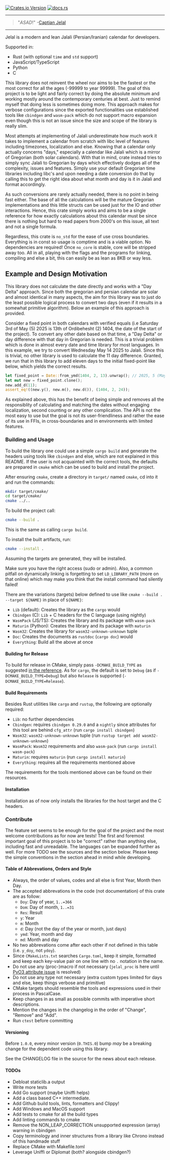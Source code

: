 [![Crates.io Version](https://img.shields.io/crates/v/jelal)](https://crates.io/crates/jelal)
[![docs.rs](https://img.shields.io/docsrs/jelal)](https://docs.rs/jelal/latest/jelal/)

---

> "_ASAD_!"  -[Captian Jelal](https://soundcloud.com/alisorena/nakhodajelal)

---

Jelal is a modern and lean Jalali (Persian/Iranian) calendar for developers.

Supported in:
- Rust (with optional `time` and `std` support)
- JavaScript/TypeScript
- Python
- C

This library does not reinvent the wheel nor aims to be the fastest or the most
correct for all the ages (-99999 to year 99999). The goal of this project is to
be light and fairly correct by doing the absolute minimum and working mostly
around the contemporary centuries at best. Just to remind myself that doing less
is sometimes doing more. This approach makes for verbose configurations since
the exported functionalities use established tools like `cbindgen` and
`wasm-pack` which do not support macro expansion even though this is not an
issue since the size and scope of the library is really slim.

Most attempts at implementing of Jalali underestimate how much work it takes to
implement a calendar from scratch with libc level of features including
timezones, localization and else. Knowing that a calendar only actually concerns
"days," especially a calendar like Jalali which is a mirror of Gregorian (both
solar calendars). With that in mind, crate instead tries to simply sync Jalali
to Gregorian by days which effectively dodges all of the complexity, issues and
features. Simply use your default Gregorian time libraries including libc's and
upon needing a date conversion do that by calling this to get the right idea
about what month and day is it in Jalali and format accordingly.

As such conversions are rarely actually needed, there is no point in being fast
either. The base of all the calculations will be the mature Gregorian
implementations and this little structs can be used just for the IO and other
interactions. Hence, this crate simply works and aims to be a single reference
for how exactly calculations about this calendar must be since there is nothing
but hard to read papers from 2000's on this issue, all text and not a single
formula.

Regardless, this crate is `no_std` for the ease of use cross boundaries.
Everything is in const so usage is comptime and is a viable option. No
dependencies are required! Once `no_core` is stable, core will be stripped away
too. All in all, playing with the flags and the programs for linking, compiling
and else a bit, this can easily be as lean as 8KB or way less.

## Example and Design Motivation

This library does not calculate the date directly and works with a "Day Delta"
approach. Since both the gregorian and persian calendar are solar and almost
identical in many aspects, the aim for this library was to just do the least
possible logical process to convert two days (even if it results in a somewhat
primitive algorithm). Below an example of this approach is provided.

Consider a fixed point in both calendars with verified equals (i.e Saturday 3rd
of May (5) 2025 is 13th of Ordibehesht (2) 1404, the date of the start of the
project).  To convert any other date based on that time, a "Day Delta" or day
difference with that day in Gregorian is needed. This is a trivial problem which
is done in almost every date and time library for most languages. In this
example, we try to convert Wednesday May 14 2025 to Jalali. Since this is
trivial, no other library is used to calculate the 11 day difference. Granted,
we run that in this library to add eleven days to the initial fixed-point like
below, which yields the correct results.

<!-- edit test_readme -->
``` rust
let fixed_point = Date::from_ymd(1404, 2, 13).unwrap(); // 2025, 5 (May), 3
let mut new = fixed_point.clone();
new.add_d(11);
assert_eq!((new.y(), new.m(), new.d()), (1404, 2, 24));
```

As explained above, this has the benefit of being simple and removes all the
responsiblity of calculating and matching the dates without engaging
localization, second counting or any other complication. The API is not the most
easy to use but the goal is not its user-friendliness and rather the ease of its
use in FFIs, in cross-boundaries and in environments with limited features.

### Building and Usage

To build the library one could use a simple `cargo build` and generate the
headers using tools like `cbindgen` and else, which are not explained in this
README. If the user is not acquainted with the correct tools, the defaults are
prepared in `cmake` which can be used to build and install the project.

After ensuring `cmake`, create a directory in `target/` named `cmake`, cd into
it and run the commands:

```sh
mkdir target/cmake/
cd target/cmake/
cmake ../..
```

To build the project call:

```sh
cmake --build .
```

This is the same as calling `cargo build`.

To install the built artifacts, run:

``` sh
cmake --install .
```

Assuming the targets are generated, they will be installed.

Make sure you have the right access (sudo or admin). Also, a common pitfall on
dynamically linking is forgetting to set `LD_LIBRARY_PATH` (more on that online)
which may make you think that the install command had silently failed!

There are the variations (targets) below defined to use like
`cmake --build . --target ${NAME}` in place of `${NAME}`:
- `Lib` (default): Creates the library as the `cargo` would
- `Cbindgen` (C): `Lib` + C headers for the C language (using nightly)
- `WasmPack` (JS/TS): Creates the library and its package with `wasm-pack`
- `Maturin` (Python): Creates the library and its package with `maturin`
- `Wasm32`: Creates the library for `wasm32-unknown-unknown` tuple
- `Doc`: Creates the documents as `rustdoc` (`cargo doc`) would
- `Everything`: Build all the above at once

#### Building for Release

To build for release in CMake, simply pass `-DCMAKE_BUILD_TYPE` as suggested [in
the
reference](https://cmake.org/cmake/help/latest/variable/CMAKE_BUILD_TYPE.html#variable:CMAKE_BUILD_TYPE).
As for `cargo`, the default is set to `Debug` (as if `-DCMAKE_BUILD_TYPE=Debug`)
but also `Release` is supported (`-DCMAKE_BUILD_TYPE=Release`).

#### Build Requirements

Besides Rust utilities like `cargo` and `rustup`, the following are optionally
required:
- `Lib`: no further dependencies
- `Cbindgen`: requires `cbindgen 0.29.0` and a `nightly` since attributes for
  this tool are behind `cfg_attr` (run `cargo install cbindgen`)
- `Wasm32`: `wasm32-unknown-unknown` tuple (run `rustup target add
  wasm32-unknown-unknown`)
- `WasmPack`: `Wasm32` requirements and also `wasm-pack` (run `cargo install
  wasm-pack`)
- `Maturin`: requires `maturin` (run `cargo install maturin`)
- `Everything`: requires all the requirements mentioned above

The requirements for the tools mentioned above can be found on their resources.

#### Installation

Installation as of now only installs the libraries for the host target and the C
headers.

### Contribute

The feature set seems to be enough for the goal of the project and the most
welcome contributions as for now are tests! The first and foremost important
goal of this project is to be "correct" rather than anything else, including
fast and unreadable. The languages can be expanded further as well. For
more TODO see the sources and the section below. Please keep the simple
conventions in the section ahead in mind while developing.

#### Table of Abbrevations, Orders and Style

- Always, the order of values, codes and all else is first Year, Month then Day.
- The accepted abbrevations in the code (not documentation) of this crate are as
  follow:
  - `Doy`: Day of year, `1..=366`
  - `Dom`: Day of month, `1..=31`
  - `Res`: Result
  - `y`: Year
  - `m`: Month
  - `d`: Day (not the day of the year or month, just days)
  - `ymd`: Year, month and day
  - `md`: Month and day
- No two abbrevations come after each other if not defined in this table (i.e.
  `y_doy`, not `ydoy`).
- Since `CMakeLists.txt` searches `Cargo.toml`, keep it simple, formatted and
  keep each key-value pair on one line with no `.` notation in the name.
- Do not use any (proc-)macro if not necessary (`jelal_proc` is here until [PyO3
  attribute issue](https://github.com/PyO3/pyo3/issues/5125) is resolved)
- Do not use any type not necessary (extra custom types limited for days and
  else, keep things verbose and primitive)
- CMake targets should resemble the tools and expressions used in their process
  in PascalCase.
- Keep changes in as small as possible commits with imperative short
  descriptions.
- Mention the changes in the changelog in the order of "Change", "Remove" and
  "Add".
- Run `ctest` before committing

#### Versioning

Before `1.0.0`, every minor version (`0.THIS.0`) bump *may* be a breaking change
for the dependent code using this library.

See the CHANGELOG file in the source for the news about each release.

#### TODOs

- Debloat staticlib.a output
- Write more tests
- Add Go support (maybe Uniffi helps)
- Add a class based C++ intermediate.
- Add Github build tools, lints, formatters and Clippy!
- Add Windows and MacOS support
- Add tests to cmake for all the build types
- Add linting commands to cmake
- Remove the NON_LEAP_CORRECTION unsupported expression (array) warning in
  cbindgen
- Copy terminology and inner structures from a library like Chrono instead of
  this handmade stuff
- Replace CMake with Makefile.toml
- Leverage Uniffi or Diplomat (both? alongside cbindgen?)

